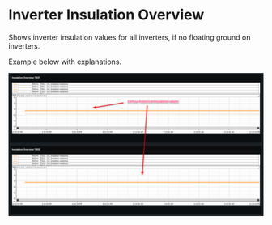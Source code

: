 # Inverter Insulation Overview

Shows inverter insulation values for all inverters, if no floating ground on inverters.

Example below with explanations.

![Inverter insulation overview](../images/insulationoverview.png)